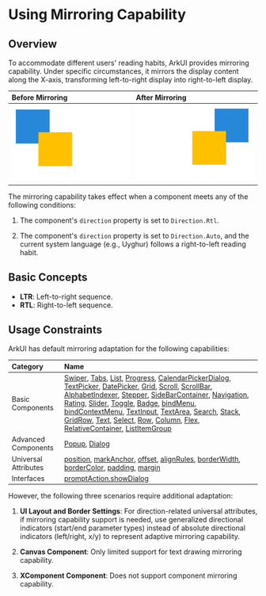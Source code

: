 # Using Mirroring Capability

## Overview

To accommodate different users' reading habits, ArkUI provides mirroring capability. Under specific circumstances, it mirrors the display content along the X-axis, transforming left-to-right display into right-to-left display.

|**Before Mirroring**|**After Mirroring**|
|:---|:---|
| ![mirroring-capability](./figures/mirroring_capability1.png) | ![mirroring-capability](./figures/mirroring_capability2.png) |

The mirroring capability takes effect when a component meets any of the following conditions:

1. The component's `direction` property is set to `Direction.Rtl`.

2. The component's `direction` property is set to `Direction.Auto`, and the current system language (e.g., Uyghur) follows a right-to-left reading habit.

## Basic Concepts

- **LTR**: Left-to-right sequence.
- **RTL**: Right-to-left sequence.

## Usage Constraints

ArkUI has default mirroring adaptation for the following capabilities:

|**Category**|**Name**|
|:---|:---|
| Basic Components | [Swiper](../../../reference/source_en/arkui-cj/cj-scroll-swipe-swiper.md), [Tabs](../../../reference/source_en/arkui-cj/cj-navigation-switching-tabs.md), [List](../../../reference/source_en/arkui-cj/cj-scroll-swipe-list.md), [Progress](../../../reference/source_en/arkui-cj/cj-information-display-progress.md), [CalendarPickerDialog](../../../Dev_Guide/source_en/arkui-cj/cj-fixes-style-dialog.md#日历选择器弹窗), [TextPicker](../../../reference/source_en/arkui-cj/cj-button-picker-textpicker.md), [DatePicker](../../../reference/source_en/arkui-cj/cj-button-picker-datepicker.md), [Grid](../../../reference/source_en/arkui-cj/cj-scroll-swipe-grid.md), [Scroll](../../../reference/source_en/arkui-cj/cj-scroll-swipe-scroll.md), [ScrollBar](../../../reference/source_en/arkui-cj/cj-scroll-swipe-scrollbar.md), [AlphabetIndexer](../../../reference/source_en/arkui-cj/cj-information-display-alphabetindexer.md), [Stepper](../../../reference/source_en/arkui-cj/cj-navigation-switching-stepper.md), [SideBarContainer](../../../reference/source_en/arkui-cj/cj-grid-layout-sidebar.md), [Navigation](../../../reference/source_en/arkui-cj/cj-navigation-switching-navigation.md), [Rating](../../../reference/source_en/arkui-cj/cj-button-picker-rating.md), [Slider](../../../reference/source_en/arkui-cj/cj-button-picker-slider.md), [Toggle](../../../reference/source_en/arkui-cj/cj-button-picker-toggle.md), [Badge](../../../reference/source_en/arkui-cj/cj-information-display-badge.md), [bindMenu](../../../reference/source_en/arkui-cj/cj-universal-attribute-menu.md#funcbindMenu), [bindContextMenu](../../../reference/source_en/arkui-cj/cj-universal-attribute-menu.md#funcbindContextMenu), [TextInput](../../../reference/source_en/arkui-cj/cj-text-input-textinput.md), [TextArea](../../../reference/source_en/arkui-cj/cj-text-input-textarea.md), [Search](../../../reference/source_en/arkui-cj/cj-text-input-search.md), [Stack](../../../reference/source_en/arkui-cj/cj-row-column-stack-stack.md), [GridRow](../../../reference/source_en/arkui-cj/cj-grid-layout-gridrow.md), [Text](../../../reference/source_en/arkui-cj/cj-text-input-text.md), [Select](../../../reference/source_en/arkui-cj/cj-button-picker-select.md), [Row](../../../reference/source_en/arkui-cj/cj-row-column-stack-row.md), [Column](../../../reference/source_en/arkui-cj/cj-row-column-stack-column.md), [Flex](../../../reference/source_en/arkui-cj/cj-row-column-stack-flex.md), [RelativeContainer](../../../reference/source_en/arkui-cj/cj-row-column-stack-relativecontainer.md), [ListItemGroup](../../../reference/source_en/arkui-cj/cj-scroll-swipe-listgroup.md) |
| Advanced Components | [Popup](./cj-popup-and-menu-components-popup.md), [Dialog](./cj-dialog-base-overview.md) |
| Universal Attributes | [position](../../../reference/source_en/arkui-cj/cj-common-types.md#Position), [markAnchor](../../../reference/source_en/arkui-cj/cj-universal-attribute-location.md#funcmarkAnchor), [offset](../../../Dev_Guide/source_en/arkui-cj/cj-layout-development-grid-layout.md#offset), [alignRules](../../../reference/source_en/arkui-cj/cj-universal-attribute-location.md#funcalignRules), [borderWidth](../../../reference/source_en/arkui-cj/cj-information-display-progress.md#varborderWidth), [borderColor](../../../reference/source_en/arkui-cj/cj-information-display-progress.md#varborderColor), [padding](../../../reference/source_en/arkui-cj/cj-universal-attribute-size.md#fun-cpadding), [margin](../../../reference/source_en/arkui-cj/cj-universal-attribute-size.md#func-marginlength) |
| Interfaces | [promptAction.showDialog](./cj-fixes-style-dialog.md#对话框-showdialog)|

However, the following three scenarios require additional adaptation:

1. **UI Layout and Border Settings**: For direction-related universal attributes, if mirroring capability support is needed, use generalized directional indicators (start/end parameter types) instead of absolute directional indicators (left/right, x/y) to represent adaptive mirroring capability.

2. **Canvas Component**: Only limited support for text drawing mirroring capability.

3. **XComponent Component**: Does not support component mirroring capability.